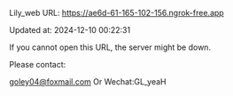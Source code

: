 Lily_web URL: https://ae6d-61-165-102-156.ngrok-free.app

Updated at: 2024-12-10 00:22:31

If you cannot open this URL, the server might be down.

Please contact: 

goley04@foxmail.com Or Wechat:GL_yeaH